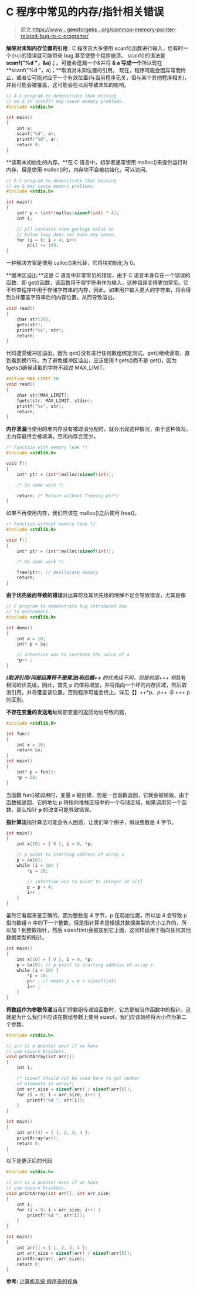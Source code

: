 # C 程序中常见的内存/指针相关错误

> 原文:[https://www . geesforgeks . org/common-memory-pointer-related-bug-in-c-programs/](https://www.geeksforgeeks.org/common-memory-pointer-related-bug-in-c-programs/)

**解除对未知内存位置的引用** : C 程序员大多使用 scanf()函数进行输入，但有时一个小小的错误就可能带来 bug 甚至使整个程序崩溃。
scanf()的语法是 **scanf("%d "，&a)；**。可能会遗漏一个&并将 **& a 写成一个**所以现在 **scanf("%d "，a)；**取消对未知位置的引用。
现在，程序可能会因异常而终止，或者它可能对应于一个有效位置(与当前程序无关，但与某个其他程序相关)，并且可能会被覆盖，这可能会在以后导致未知的影响。

```cpp
// A C program to demonstrate that missing
// an & in scanf() may cause memory problems.
#include <stdio.h>

int main()
{
    int a;
    scanf("%d", a);
    printf("%d", a);
    return 0;
}
```

**读取未初始化的内存。**在 C 语言中，初学者通常使用 malloc()来提供运行时内存，但是使用 malloc()时，内存块不会被初始化，可以访问。

```cpp
// A C program to demonstrate that missing
// an & may cause memory problems.
#include <stdio.h>

int main()
{
    int* p = (int*)malloc(sizeof(int) * 4);
    int i;

    // p[] contains some garbage value so
    // below loop does not make any sense.
    for (i = 0; i < 4; i++)
        p[i] += 100;
}
```

一种解决方案是使用 calloc()来代替，它将块初始化为 0。

**缓冲区溢出:**这是 C 语言中非常常见的错误，由于 C 语言本身存在一个错误的函数，即 get()函数，该函数用于将字符串作为输入，这种错误变得更加常见。它不检查程序中用于存储字符串的内存，因此，如果用户输入更大的字符串，将会得到()并覆盖字符串后的内存位置，从而导致溢出。

```cpp
void read()
{
    char str[20];
    gets(str);
    printf("%s", str);
    return;
}
```

代码遭受缓冲区溢出，因为 get()没有进行任何数组绑定测试。get()继续读取，直到看到换行符。为了避免缓冲区溢出，应该使用 f gets()而不是 get()，因为 fgets()确保读取的字符不超过 MAX_LIMIT。

```cpp
#define MAX_LIMIT 20
void read()
{
    char str[MAX_LIMIT];
    fgets(str, MAX_LIMIT, stdin);
    printf("%s", str);
    return;
}
```

**内存泄漏**当使用的堆内存没有被取消分配时，就会出现这种情况，由于这种情况，主内存最终会被填满，空闲内存会变少。

```cpp
/* Function with memory leak */
#include <stdlib.h>

void f()
{
    int* ptr = (int*)malloc(sizeof(int));

    /* Do some work */

    return; /* Return without freeing ptr*/
}
```

如果不再使用内存，我们应该在 malloc()之后使用 free()。

```cpp
/* Function without memory leak */
#include <stdlib.h>

void f()
{
    int* ptr = (int*)malloc(sizeof(int));

    /* Do some work */

    free(ptr); // Deallocate memory
    return;
}
```

**由于优先级而导致的错误**对运算符及其优先级的理解不足会导致错误，尤其是像

```cpp
// C program to demonstrate bug introduced due
// to precedence.
#include <stdlib.h>

int demo()
{
    int a = 10;
    int* p = &a;

    // intention was to increase the value of a
    *p++ ;
}
```

***(取消引用/间接运算符不是乘法)和后缀++** 的优先级不同，但是前缀+++ 和*具有相同的优先级，因此，首先 p 的值将增加，并将指向一个坏的内存区域，然后取消引用，并将覆盖该位置，否则程序可能会终止。详见【】++*p、*p++ 与* +++ p 的区别。

**不存在变量的发送地址**局部变量的返回地址导致问题，

```cpp
#include <stdlib.h>

int fun()
{
    int x = 10;
    return &x;
}
int main()
{
    int* p = fun();
    *p = 20;
}
```

当函数 fun()被调用时，变量 a 被创建，但是一旦函数返回，它就会被销毁。由于函数被返回，它的地址 p 将指向堆栈区域中的一个存储区域，如果调用另一个函数，那么指针 **p** 的改变可能导致错误。

**指针算法**指针算法可能会令人困惑，让我们举个例子，假设整数是 4 字节。

```cpp
int main()
{
    int x[10] = { 0 }, i = 0, *p;

    // p point to starting address of array x
    p = &x[0];
    while (i < 10) {
        *p = 10;

        // intention was to point to integer at x[1]
        p = p + 4;
        i++ ;
    }
}
```

虽然它看起来是正确的，因为整数是 4 字节，p 在起始位置，所以加 4 会导致 p 指向数组 n 中的下一个整数，但是指针算术是根据其数据类型的大小工作的，所以加 1 到整数指针，然后 sizeof(int)会被加到它上面，这同样适用于指向任何其他数据类型的指针。

```cpp
int main()
{
    int x[10] = { 0 }, i = 0, *p;
    p = &x[0]; // p point to starting address of array x
    while (i < 10) {
        *p = 10;
        p++ ; // means p = p + sizeof(int)
        i++ ;
    }
}
```

**将数组作为参数传递**当我们将数组传递给函数时，它总是被当作函数中的指针。这就是为什么我们不应该在数组参数上使用 sizeof。我们应该始终将大小作为第二个参数。

```cpp
#include <stdio.h>

// arr is a pointer even if we have
// use square brackets.
void printArray(int arr[])
{
    int i;

    /* sizeof should not be used here to get number 
    of elements in array*/
    int arr_size = sizeof(arr) / sizeof(arr[0]); 
    for (i = 0; i < arr_size; i++) {
        printf("%d ", arr[i]);
    }
}

int main()
{
    int arr[4] = { 1, 2, 3, 4 };
    printArray(arr);
    return 0;
}
```

以下是更正后的代码

```cpp
#include <stdio.h>

// arr is a pointer even if we have
// use square brackets.
void printArray(int arr[], int arr_size)
{
    int i;
    for (i = 0; i < arr_size; i++) {
        printf("%d ", arr[i]);
    }
}

int main()
{
    int arr[] = { 1, 2, 3, 4 };
    int arr_size = sizeof(arr) / sizeof(arr[0]); 
    printArray(arr, arr_size);
    return 0;
}
```

**参考:**
[计算机系统:程序员的视角](https://www.geeksforgeeks.org/difference-between-p-p-and-p/)